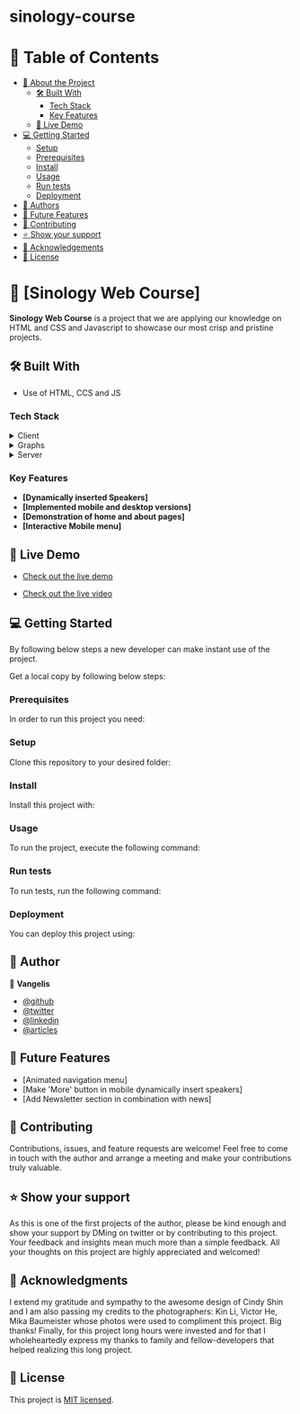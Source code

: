 # sinology-course

# 📗 Table of Contents

- [📖 About the Project](#about-project)
  - [🛠 Built With](#built-with)
    - [Tech Stack](#tech-stack)
    - [Key Features](#key-features)
  - [🚀 Live Demo](#live-demo)
- [💻 Getting Started](#getting-started)
  - [Setup](#setup)
  - [Prerequisites](#prerequisites)
  - [Install](#install)
  - [Usage](#usage)
  - [Run tests](#run-tests)
  - [Deployment](#triangular_flag_on_post-deployment)
- [👥 Authors](#authors)
- [🔭 Future Features](#future-features)
- [🤝 Contributing](#contributing)
- [⭐️ Show your support](#support)
- [🙏 Acknowledgements](#acknowledgements)
- [📝 License](#license)

# 📖 [Sinology Web Course] <a name="about-project"></a>

**Sinology Web Course** is a project that we are applying our knowledge on HTML and CSS and Javascript to showcase our most crisp and pristine projects. 
## 🛠 Built With <a name="built-with"></a>

- Use of HTML, CCS and JS

### Tech Stack <a name="tech-stack"></a>

<details>
  <summary>Client</summary>
  <ul>
    <li><a href="">HTML</a></li>
  </ul>
</details>

<details>
  <summary>Graphs</summary>
  <ul>
    <li><a href="">CCS</a></li>
  </ul>
</details>

<details>
<summary>Server</summary>
  <ul>
    <li><a href="">JAVASCRIPT</a></li>
  </ul>
</details>

### Key Features <a name="key-features"></a>

- **[Dynamically inserted Speakers]** 
- **[Implemented mobile and desktop versions]**
- **[Demonstration of home and about pages]** 
- **[Interactive Mobile menu]**

## 🚀 Live Demo <a name="live-demo"></a>

- <a href="https://vangelif.github.io/sinology-course/">Check out the live demo</a> 

- <a href="https://bit.ly/40MpSD5">Check out the live video</a> 

## 💻 Getting Started <a name="getting-started"></a>

By following below steps a new developer can make instant use of the project.

Get a local copy by following below steps:

### Prerequisites

In order to run this project you need:

<!--
Example command:

```sh
 gem install rails
```
 -->

### Setup

Clone this repository to your desired folder:

<!--
Example commands:

```sh
  cd my-folder
  git clone git@github.com:myaccount/my-project.git
```
--->

### Install

Install this project with:

<!--
Example command:

```sh
  cd my-project
  gem install
```
--->

### Usage

To run the project, execute the following command:

<!--
Example command:

```sh
  rails server
```
--->

### Run tests

To run tests, run the following command:

<!--
Example command:

```sh
  bin/rails test test/models/article_test.rb
```
--->

### Deployment

You can deploy this project using:

<!--
Example:

```sh

```
 -->

## 👥 Author <a name="authors"></a>

👤 **Vangelis**

- [@github](https://github.com/vangelif)
- [@twitter](https://twitter.com/vangfot)
- [@linkedin](https://www.linkedin.com/in/vangfot/)
- [@articles](https://vangelis.website/essays)

## 🔭 Future Features <a name="future-features"></a>

- [Animated navigation menu] 
- [Make 'More' button in mobile dynamically insert speakers] 
- [Add Newsletter section in combination with news] 

## 🤝 Contributing <a name="contributing"></a>

Contributions, issues, and feature requests are welcome! Feel free to come in touch with the author and arrange a meeting and make your contributions truly valuable. 

## ⭐️ Show your support <a name="support"></a>

As this is one of the first projects of the author, please be kind enough and show your support by DMing on twitter or by contributing to this project. Your feedback and insights mean much more than a simple feedback. All your thoughts on this project are highly appreciated and welcomed!

## 🙏 Acknowledgments <a name="acknowledgements"></a>

I extend my gratitude and sympathy to the awesome design of Cindy Shin and I am also passing my credits to the photographers: Kin Li, Victor He, Mika Baumeister whose photos were used to compliment this project. Big thanks! Finally, for this project long hours were invested and for that I wholeheartedly express my thanks to family and fellow-developers that helped realizing this long project. 

  ## 📝 License <a name="license"></a>

This project is <a href="https://github.com/vangelif/Portfolio/blob/popup-window/license.md">MIT licensed</a>.


